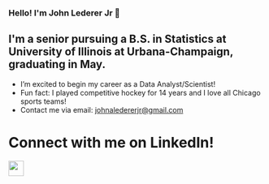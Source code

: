 ### Hello! I'm John Lederer Jr 👋

## I'm a senior pursuing a B.S. in Statistics at University of Illinois at Urbana-Champaign, graduating in May.

- I’m excited to begin my career as a Data Analyst/Scientist!
- Fun fact: I played competitive hockey for 14 years and I love all Chicago sports teams!
- Contact me via email: johnaledererjr@gmail.com

# Connect with me on LinkedIn!

<a href="https://www.linkedin.com/in/john-lederer-jr/"><img height="30" src="https://github.com/WaylonWalker/WaylonWalker/blob/main/icon/linkedin.png?raw=true"></a>
